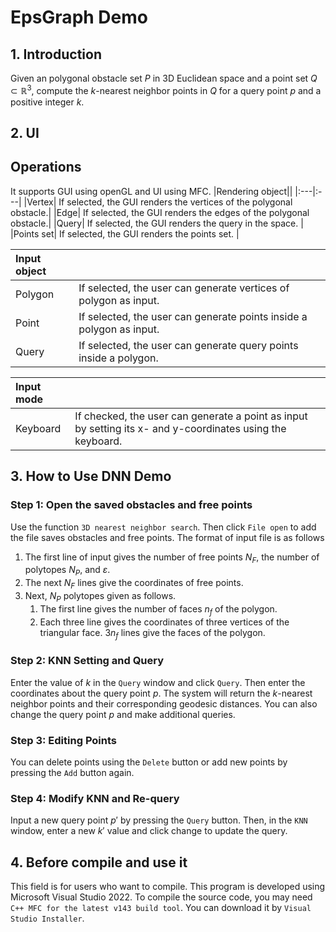 # EpsGraph Demo

## 1. Introduction
Given an polygonal obstacle set $P$ in 3D Euclidean space and a point set $Q \subset \mathbb{R}^3$, compute the $k$-nearest neighbor points in $Q$ for a query point $p$ and a positive integer $k$.

## 2. UI

## Operations
It supports GUI using openGL and UI using MFC.
|Rendering object||
|:---|:---|
|Vertex| If selected, the GUI renders the vertices of the polygonal obstacle.|
|Edge| If selected, the GUI renders the edges of the polygonal obstacle.|
|Query| If selected, the GUI renders the query in the space. |
|Points set| If selected, the GUI renders the points set. |

|Input object||
|:---|:---|
|Polygon|If selected, the user can generate vertices of polygon as input.  |
|Point| If selected, the user can generate points inside a polygon as input.|
|Query| If selected, the user can generate query points inside a polygon.|

|Input mode||
|:---|:---|
|Keyboard| If checked, the user can generate a point as input by setting its x- and y-coordinates using the keyboard.|

## 3. How to Use DNN Demo

### Step 1: Open the saved obstacles and free points
Use the function `3D nearest neighbor search`. Then click `File open`  to add the file saves obstacles and free points. The format of input file is as follows

1. The first line of input gives the number of free points $N_F$, the number of polytopes $N_P$, and $\varepsilon$. 
2. The next $N_F$ lines give the coordinates of free points.
3. Next, $N_P$ polytopes given as follows.
    1. The first line gives the number of faces $n_f$ of the polygon.
    2. Each three line gives the coordinates of three vertices of the triangular face. $3n_f$ lines give the faces of the polygon. 
 
### Step 2: KNN Setting and Query
Enter the value of $k$ in the `Query` window and click `Query`. Then enter the coordinates about the query point $p$. The system will return the $k$-nearest neighbor points and their corresponding geodesic distances. You can also change the query point $p$ and make additional queries.

### Step 3: Editing Points
You can delete points using the `Delete` button or add new points by pressing the `Add` button again.

### Step 4: Modify KNN and Re-query
Input a new query point $p'$ by pressing the `Query` button. Then, in the `KNN` window, enter a new $k'$ value and click change to update the query.


## 4. Before compile and use it
This field is for users who want to compile.
This program is developed using Microsoft Visual Studio 2022.
To compile the source code, you may need `C++ MFC for the latest v143 build tool`.
You can download it by `Visual Studio Installer`.
